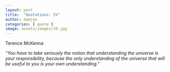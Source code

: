 ```yaml
---
layout: post
title:  "Quotations: IV"
author: damjan
categories: [ quote ]
image: assets/images/10.jpg
---
```

Terence McKenna

*“You have to take seriously the notion that understanding the universe is your responsibility, because the only understanding of the universe that will be useful to you is your own understanding.”*

